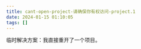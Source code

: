 ```yaml
---
title: cant-open-project-请确保你有权访问-project.1
date: 2024-01-15 01:10:05
tags: []
---
```

临时解决方案：我直接重开了一个项目。

